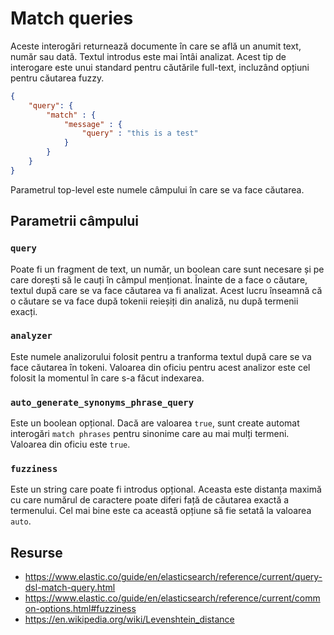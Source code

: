 # Match queries

Aceste interogări returnează documente în care se află un anumit text, număr sau dată. Textul introdus este mai întâi analizat.
Acest tip de interogare este unui standard pentru căutările full-text, incluzând opțiuni pentru căutarea fuzzy.

```json
{
    "query": {
        "match" : {
            "message" : {
                "query" : "this is a test"
            }
        }
    }
}
```

Parametrul top-level este numele câmpului în care se va face căutarea.

## Parametrii câmpului

### `query`

Poate fi un fragment de text, un număr, un boolean care sunt necesare și pe care dorești să le cauți în câmpul menționat. Înainte de a face o căutare, textul după care se va face căutarea va fi analizat. Acest lucru înseamnă că o căutare se va face după tokenii reieșiți din analiză, nu după termenii exacți.

### `analyzer`

Este numele analizorului folosit pentru a tranforma textul după care se va face căutarea în tokeni. Valoarea din oficiu pentru acest analizor este cel folosit la momentul în care s-a făcut indexarea.

### `auto_generate_synonyms_phrase_query`

Este un boolean opțional. Dacă are valoarea `true`, sunt create automat interogări `match phrases` pentru sinonime care au mai mulți termeni. Valoarea din oficiu este `true`.

### `fuzziness`

Este un string care poate fi introdus opțional. Aceasta este distanța maximă cu care numărul de caractere poate diferi față de căutarea exactă a termenului. Cel mai bine este ca această opțiune să fie setată la valoarea `auto`.

## Resurse

- https://www.elastic.co/guide/en/elasticsearch/reference/current/query-dsl-match-query.html
- https://www.elastic.co/guide/en/elasticsearch/reference/current/common-options.html#fuzziness
- https://en.wikipedia.org/wiki/Levenshtein_distance
